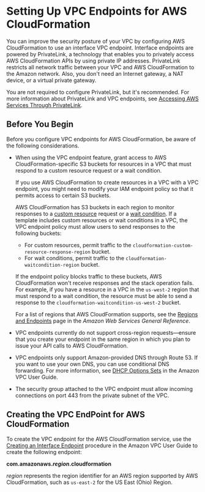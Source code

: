 # Setting Up VPC Endpoints for AWS CloudFormation<a name="cfn-vpce-bucketnames"></a>

You can improve the security posture of your VPC by configuring AWS CloudFormation to use an interface VPC endpoint\. Interface endpoints are powered by PrivateLink, a technology that enables you to privately access AWS CloudFormation APIs by using private IP addresses\. PrivateLink restricts all network traffic between your VPC and AWS CloudFormation to the Amazon network\. Also, you don't need an Internet gateway, a NAT device, or a virtual private gateway\.

You are not required to configure PrivateLink, but it's recommended\. For more information about PrivateLink and VPC endpoints, see [Accessing AWS Services Through PrivateLink](https://docs.aws.amazon.com/vpc/latest/userguide/VPC_Introduction.html#what-is-privatelink)\.

## Before You Begin<a name="cfn-setting-up-vpc-considerations"></a>

Before you configure VPC endpoints for AWS CloudFormation, be aware of the following considerations\.
+ When using the VPC endpoint feature, grant access to AWS CloudFormation\-specific S3 buckets for resources in a VPC that must respond to a custom resource request or a wait condition\.

   If you use AWS CloudFormation to create resources in a VPC with a VPC endpoint, you might need to modify your IAM endpoint policy so that it permits access to certain S3 buckets\.

  AWS CloudFormation has S3 buckets in each region to monitor responses to a [custom resource](template-custom-resources.md) request or a [wait condition](using-cfn-waitcondition.md)\. If a template includes custom resources or wait conditions in a VPC, the VPC endpoint policy must allow users to send responses to the following buckets:
  + For custom resources, permit traffic to the `cloudformation-custom-resource-response-region` bucket\.
  + For wait conditions, permit traffic to the `cloudformation-waitcondition-region` bucket\.

  If the endpoint policy blocks traffic to these buckets, AWS CloudFormation won't receive responses and the stack operation fails\. For example, if you have a resource in a VPC in the `us-west-2` region that must respond to a wait condition, the resource must be able to send a response to the `cloudformation-waitcondition-us-west-2` bucket\.

  For a list of regions that AWS CloudFormation supports, see the [Regions and Endpoints](https://docs.aws.amazon.com/general/latest/gr/rande.html#cfn_region) page in the *Amazon Web Services General Reference*\.
+ VPC endpoints currently do not support cross\-region requests—ensure that you create your endpoint in the same region in which you plan to issue your API calls to AWS CloudFormation\.
+ VPC endpoints only support Amazon\-provided DNS through Route 53\. If you want to use your own DNS, you can use conditional DNS forwarding\. For more information, see [DHCP Options Sets](https://docs.aws.amazon.com/vpc/latest/userguide/VPC_DHCP_Options.html) in the Amazon VPC User Guide\.
+ The security group attached to the VPC endpoint must allow incoming connections on port 443 from the private subnet of the VPC\.

## Creating the VPC EndPoint for AWS CloudFormation<a name="cfn-setting-up-vpc-create"></a>

To create the VPC endpoint for the AWS CloudFormation service, use the [Creating an Interface Endpoint](https://docs.aws.amazon.com/vpc/latest/userguide/vpce-interface.html#create-interface-endpoint) procedure in the Amazon VPC User Guide to create the following endpoint:

**com\.amazonaws\.*region*\.cloudformation**

*region* represents the region identifier for an AWS region supported by AWS CloudFormation, such as `us-east-2` for the US East \(Ohio\) Region\.
